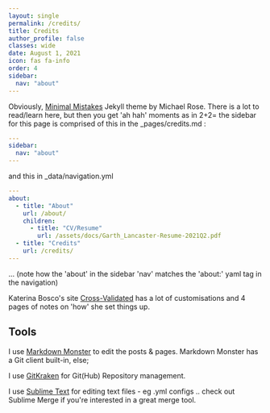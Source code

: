 ```yaml
---
layout: single
permalink: /credits/
title: Credits
author_profile: false
classes: wide
date: August 1, 2021
icon: fas fa-info
order: 4
sidebar:
  nav: "about"
---
```


Obviously, [Minimal Mistakes](https://mmistakes.github.io/minimal-mistakes/) Jekyll theme by Michael Rose. There is a lot to read/learn here, but then you get 'ah hah' moments as in 2+2= the sidebar for this page is comprised of this in the _pages/credits.md :

```yaml
---
sidebar:
  nav: "about"
---
```

and this in _data/navigation.yml

```yaml
---
about:
  - title: "About"
    url: /about/  
    children:
      - title: "CV/Resume"
        url: /assets/docs/Garth_Lancaster-Resume-2021Q2.pdf
  - title: "Credits"
    url: /credits/
---
```

... (note how the 'about' in the sidebar 'nav' matches the 'about:' yaml tag in the navigation)

Katerina Bosco's site [Cross-Validated](https://www.cross-validated.com/Personal-website-with-Minimal-Mistakes-Jekyll-Theme-HOWTO-Part-I/) has a lot of customisations and 4 pages of notes on 'how' she set things up.

## Tools

I use [Markdown Monster](https://markdownmonster.west-wind.com/) to edit the posts & pages. Markdown Monster has a Git client built-in, else;

I use [GitKraken](https://www.gitkraken.com/) for Git(Hub) Repository management.

I use [Sublime Text](https://www.sublimetext.com/) for editing text files - eg .yml configs .. check out Sublime Merge if you're interested in a great merge tool.

